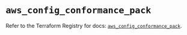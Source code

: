 # `aws_config_conformance_pack`

Refer to the Terraform Registry for docs: [`aws_config_conformance_pack`](https://registry.terraform.io/providers/hashicorp/aws/5.46.0/docs/resources/config_conformance_pack).
